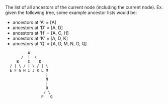 The list of all ancestors of the current node (including the current node).
Ex. given the following tree, some example ancestor lists would be:
- ancestors at 'A' = \[A\]
- ancestors at 'D' = \[A, D\]
- ancestors at 'H' = \[A, C, H\]
- ancestors at 'K' = \[A, D, K\]
- ancestors at 'Q' = \[A, D, M, N, O, Q\]
```text
          A
       /  |  \
     B    C    D
  / | \ / | \ / | \
  E F G H I J K L M
                  |
                  N
                  |
                  O
                 / \
                P   Q
```
